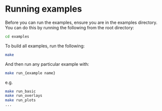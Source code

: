 # Running examples 
Before you can run the examples, ensure you are in the examples directory. You can do this by running the following from the root directory:
```sh
cd examples
```

To build all examples, run the following:
```sh
make
```

And then run any particular example with:
```sh
make run_{example name}
```
e.g.
```sh
make run_basic
make run_overlays 
make run_plots
...
```
